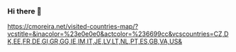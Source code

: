 ### Hi there 👋

https://cmoreira.net/visited-countries-map/?vcstitle=&inacolor=%23e0e0e0&actcolor=%236699cc&vcscountries=CZ,DK,EE,FR,DE,GI,GR,GG,IE,IM,IT,JE,LV,LT,NL,PT,ES,GB,VA,US&
